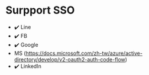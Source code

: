 # Surpport SSO
- ✔️ Line
- ✔️ FB
- ✔️ Google
- MS (https://docs.microsoft.com/zh-tw/azure/active-directory/develop/v2-oauth2-auth-code-flow)
- ✔️ LinkedIn